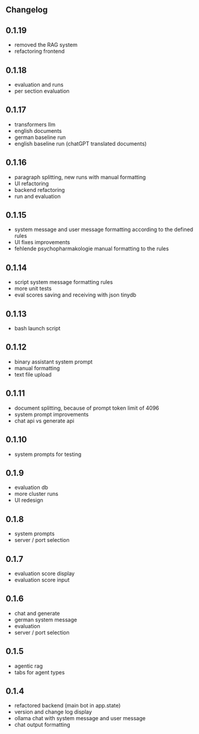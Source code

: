 ## Changelog

## 0.1.19
* removed the RAG system
* refactoring frontend

## 0.1.18
* evaluation and runs
* per section evaluation

## 0.1.17
* transformers llm
* english documents
* german baseline run
* english baseline run (chatGPT translated documents)

## 0.1.16
* paragraph splitting, new runs with manual formatting
* UI refactoring
* backend refactoring
* run and evaluation 

## 0.1.15
* system message and user message formatting according to the defined rules
* UI fixes improvements 
* fehlende psychopharmakologie manual formatting to the rules

## 0.1.14
* script system message formatting rules
* more unit tests
* eval scores saving and receiving with json tinydb

## 0.1.13
* bash launch script

## 0.1.12
* binary assistant system prompt
* manual formatting
* text file upload

## 0.1.11
* document splitting, because of prompt token limit of 4096
* system prompt improvements
* chat api vs generate api 

## 0.1.10
* system prompts for testing

## 0.1.9
* evaluation db
* more cluster runs
* UI redesign

## 0.1.8
* system prompts
* server / port selection

## 0.1.7
* evaluation score display
* evaluation score input

## 0.1.6
* chat and generate 
* german system message
* evaluation
* server / port selection 

## 0.1.5

* agentic rag
* tabs for agent types

## 0.1.4 

* refactored backend (main bot in app.state)
* version and change log display
* ollama chat with system message and user message 
* chat output formatting
